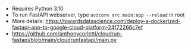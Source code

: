 - Requires Python 3.10
- To run FastAPI webserver, type `uvicorn src.main:app --reload` in root
- More details: https://towardsdatascience.com/deploy-a-dockerized-fastapi-app-to-google-cloud-platform-24f72266c7ef
- https://github.com/anthonycorletti/cloudrun-fastapi/blob/main/cloudrunfastapi/main.py
